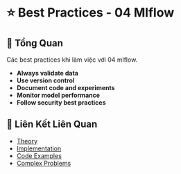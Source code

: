 # ⭐ Best Practices - 04 Mlflow

## 🎯 Tổng Quan

Các best practices khi làm việc với 04 mlflow.

- **Always validate data**
- **Use version control**
- **Document code and experiments**
- **Monitor model performance**
- **Follow security best practices**

## 🔗 Liên Kết Liên Quan

- [Theory](./THEORY_04_mlflow.md)
- [Implementation](./IMPLEMENTATION_04_mlflow.md)
- [Code Examples](./CODE_EXAMPLES_04_mlflow.md)
- [Complex Problems](./COMPLEX_PROBLEMS.md)
